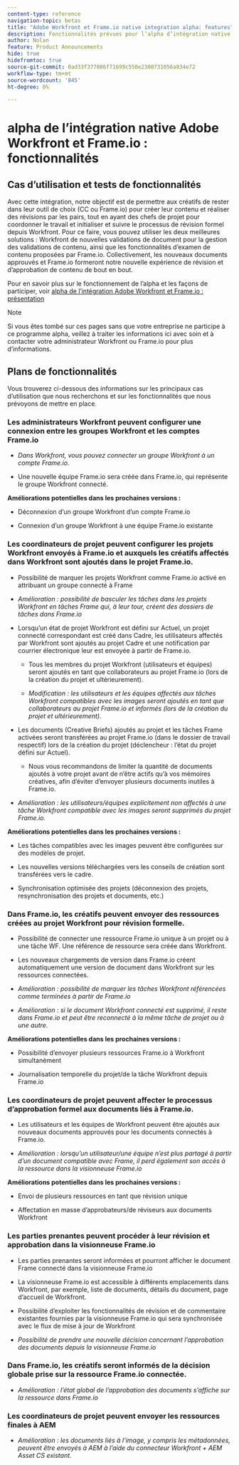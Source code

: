 ```yaml
---
content-type: reference
navigation-topic: betas
title: "Adobe Workfront et Frame.io native integration alpha: features"
description: Fonctionnalités prévues pour l’alpha d’intégration native d’Adobe Workfront et de Frame.io
author: Nolan
feature: Product Announcements
hide: true
hidefromtoc: true
source-git-commit: 0ad33f377086f71699c550e2300731056a834e72
workflow-type: tm+mt
source-wordcount: '845'
ht-degree: 0%

---
```



# alpha de l’intégration native Adobe Workfront et Frame.io : fonctionnalités

## Cas d’utilisation et tests de fonctionnalités

Avec cette intégration, notre objectif est de permettre aux créatifs de rester dans leur outil de choix (CC ou Frame.io) pour créer leur contenu et réaliser des révisions par les pairs, tout en ayant des chefs de projet pour coordonner le travail et initialiser et suivre le processus de révision formel depuis Workfront. Pour ce faire, vous pouvez utiliser les deux meilleures solutions : Workfront de nouvelles validations de document pour la gestion des validations de contenu, ainsi que les fonctionnalités d’examen de contenu proposées par Frame.io. Collectivement, les nouveaux documents approuvés et Frame.io formeront notre nouvelle expérience de révision et d’approbation de contenu de bout en bout. 

Pour en savoir plus sur le fonctionnement de l’alpha et les façons de participer, voir [alpha de l’intégration Adobe Workfront et Frame.io : présentation](/help/quicksilver/product-announcements/betas/frame-io-wf-integration-alpha/frame-io-wf-integration-alpha-overview.md)


>[!NOTE]
>
>Si vous êtes tombé sur ces pages sans que votre entreprise ne participe à ce programme alpha, veillez à traiter les informations ici avec soin et à contacter votre administrateur Workfront ou Frame.io pour plus d’informations.

<!--Initial setup and basic test scenario 

As part of the alpha program, we've provisioned a new test Frame.io account for you and connected it to a new group "Frame.io alpha testing" in your existing Workfront Preview or Sandbox environment. To test the delivered functionality please log in to your Workfront Preview or Sandbox instance and  perform the following steps: 

Coordinators: Within Workfront, create a project with the "Frame.io alpha testing" group assigned as project group 

Coordinators: Within Workfront, assign your creatives to the project or Frame enabled tasks and change the project status to "Current" 

Creatives: Check your emails for an invite to the newly created Frame.io project 

Creatives: Click on the "Join project" button within the invitation email to join the Frame.io project, review the creative brief within the project and start your content creation within your CC tool of choice 

Creatives: Upload your created assets to Frame.io and add them to the linked Workfront project (or assigned Frame enabled tasks)  

Coordinators: Within Workfront, see the linked Frame.io assets in your project and assign reviewers / approvers (new document approvals: More help on this feature) 

Stakeholders: Withing Workfront, view your approval request in Workfront Home or Document Details and review the Frame connected document in the Frame.io Viewer. Leave a comment feedback 

Coordinators: Within Workfront, view the stakeholder created comments within the Updates section of the Frame.io connected document in Workfront 

Stakeholders: Make a decision from within the Frame.io Viewer 

Creatives: Within Frame.io, notice the overall approval decision made for your assets 

Creatives: Within Frame.io, Apply the requested changes by adding the updated version to the version stack of the connected asset 

Coordinators: Within Workfront, assign approvers / reviewers to the new version upload and monitor the progress until it reaches sign-off-->

## Plans de fonctionnalités

Vous trouverez ci-dessous des informations sur les principaux cas d’utilisation que nous recherchons et sur les fonctionnalités que nous prévoyons de mettre en place. <!--, along with documentation to get you started testing.-->


### Les administrateurs Workfront peuvent configurer une connexion entre les groupes Workfront et les comptes Frame.io

* _Dans Workfront, vous pouvez connecter un groupe Workfront à un compte Frame.io._

* Une nouvelle équipe Frame.io sera créée dans Frame.io, qui représente le groupe Workfront connecté.

**Améliorations potentielles dans les prochaines versions :**

* Déconnexion d’un groupe Workfront d’un compte Frame.io

* Connexion d’un groupe Workfront à une équipe Frame.io existante

### Les coordinateurs de projet peuvent configurer les projets Workfront envoyés à Frame.io et auxquels les créatifs affectés dans Workfront sont ajoutés dans le projet Frame.io.

* Possibilité de marquer les projets Workfront comme Frame.io activé en attribuant un groupe connecté à Frame

* _Amélioration : possibilité de basculer les tâches dans les projets Workfront en tâches Frame qui, à leur tour, créent des dossiers de tâches dans Frame.io_

* Lorsqu’un état de projet Workfront est défini sur Actuel, un projet connecté correspondant est créé dans Cadre, les utilisateurs affectés par Workfront sont ajoutés au projet Cadre et une notification par courrier électronique leur est envoyée à partir de Frame.io.

   * Tous les membres du projet Workfront (utilisateurs et équipes) seront ajoutés en tant que collaborateurs au projet Frame.io (lors de la création du projet et ultérieurement).

   * _Modification : les utilisateurs et les équipes affectés aux tâches Workfront compatibles avec les images seront ajoutés en tant que collaborateurs au projet Frame.io et informés (lors de la création du projet et ultérieurement)._

* Les documents (Creative Briefs) ajoutés au projet et les tâches Frame activées seront transférées au projet Frame.io (dans le dossier de travail respectif) lors de la création du projet (déclencheur : l’état du projet défini sur Actuel).

   * Nous vous recommandons de limiter la quantité de documents ajoutés à votre projet avant de n’être actifs qu’à vos mémoires créatives, afin d’éviter d’envoyer plusieurs documents inutiles à Frame.io.

* _Amélioration : les utilisateurs/équipes explicitement non affectés à une tâche Workfront compatible avec les images seront supprimés du projet Frame.io._

**Améliorations potentielles dans les prochaines versions :**

* Les tâches compatibles avec les images peuvent être configurées sur des modèles de projet.

* Les nouvelles versions téléchargées vers les conseils de création sont transférées vers le cadre.

* Synchronisation optimisée des projets (déconnexion des projets, resynchronisation des projets et documents, etc.)

### Dans Frame.io, les créatifs peuvent envoyer des ressources créées au projet Workfront pour révision formelle.

* Possibilité de connecter une ressource Frame.io unique à un projet ou à une tâche WF. Une référence de ressource sera créée dans Workfront.

* Les nouveaux chargements de version dans Frame.io créent automatiquement une version de document dans Workfront sur les ressources connectées.

* _Amélioration : possibilité de marquer les tâches Workfront référencées comme terminées à partir de Frame.io_

* _Amélioration : si le document Workfront connecté est supprimé, il reste dans Frame.io et peut être reconnecté à la même tâche de projet ou à une autre._

**Améliorations potentielles dans les prochaines versions :**

* Possibilité d’envoyer plusieurs ressources Frame.io à Workfront simultanément

* Journalisation temporelle du projet/de la tâche Workfront depuis Frame.io

### Les coordinateurs de projet peuvent affecter le processus d’approbation formel aux documents liés à Frame.io.

* Les utilisateurs et les équipes de Workfront peuvent être ajoutés aux nouveaux documents approuvés pour les documents connectés à Frame.io.

* _Amélioration : lorsqu’un utilisateur/une équipe n’est plus partagé à partir d’un document compatible avec Frame, il perd également son accès à la ressource dans la visionneuse Frame.io_

**Améliorations potentielles dans les prochaines versions :**

* Envoi de plusieurs ressources en tant que révision unique

* Affectation en masse d’approbateurs/de réviseurs aux documents Workfront

### Les parties prenantes peuvent procéder à leur révision et approbation dans la visionneuse Frame.io

* Les parties prenantes seront informées et pourront afficher le document Frame connecté dans la visionneuse Frame.io

* La visionneuse Frame.io est accessible à différents emplacements dans Workfront, par exemple, liste de documents, détails du document, page d’accueil de Workfront.

* Possibilité d’exploiter les fonctionnalités de révision et de commentaire existantes fournies par la visionneuse Frame.io qui sera synchronisée avec le flux de mise à jour de Workfront

* _Possibilité de prendre une nouvelle décision concernant l’approbation des documents depuis la visionneuse Frame.io_

### Dans Frame.io, les créatifs seront informés de la décision globale prise sur la ressource Frame.io connectée.

* _Amélioration : l’état global de l’approbation des documents s’affiche sur la ressource dans Frame.io_

### Les coordinateurs de projet peuvent envoyer les ressources finales à AEM

* _Amélioration : les documents liés à l’image, y compris les métadonnées, peuvent être envoyés à AEM à l’aide du connecteur Workfront + AEM Asset CS existant._